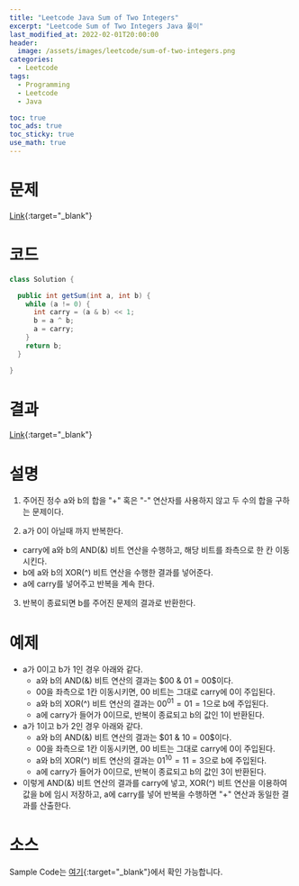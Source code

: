 ```yaml
---
title: "Leetcode Java Sum of Two Integers"
excerpt: "Leetcode Sum of Two Integers Java 풀이"
last_modified_at: 2022-02-01T20:00:00
header:
  image: /assets/images/leetcode/sum-of-two-integers.png
categories:
  - Leetcode
tags:
  - Programming
  - Leetcode
  - Java

toc: true
toc_ads: true
toc_sticky: true
use_math: true
---
```

# 문제
[Link](https://leetcode.com/problems/sum-of-two-integers/){:target="_blank"}

# 코드
```java
class Solution {

  public int getSum(int a, int b) {
    while (a != 0) {
      int carry = (a & b) << 1;
      b = a ^ b;
      a = carry;
    }
    return b;
  }

}
```

# 결과
[Link](https://leetcode.com/submissions/detail/632198200/){:target="_blank"}

# 설명
1. 주어진 정수 a와 b의 합을 "+" 혹은 "-" 연산자를 사용하지 않고 두 수의 합을 구하는 문제이다.

2. a가 0이 아닐때 까지 반복한다.
- carry에 a와 b의 AND(&) 비트 연산을 수행하고, 해당 비트를 좌측으로 한 칸 이동시킨다.
- b에 a와 b의 XOR(^) 비트 연산을 수행한 결과를 넣어준다.
- a에 carry를 넣어주고 반복을 계속 한다.

3. 반복이 종료되면 b를 주어진 문제의 결과로 반환한다.

# 예제
- a가 0이고 b가 1인 경우 아래와 같다.
  - a와 b의 AND(&) 비트 연산의 결과는 $00 & 01 = 00$이다.
  - 00을 좌측으로 1칸 이동시키면, 00 비트는 그대로 carry에 0이 주입된다.
  - a와 b의 XOR(^) 비트 연산의 결과는 $00 ^ 01 = 01 = 1$으로 b에 주입된다.
  - a에 carry가 들어가 0이므로, 반복이 종료되고 b의 값인 1이 반환된다.
- a가 1이고 b가 2인 경우 아래와 같다.
  - a와 b의 AND(&) 비트 연산의 결과는 $01 & 10 = 00$이다.
  - 00을 좌측으로 1칸 이동시키면, 00 비트는 그대로 carry에 0이 주입된다.
  - a와 b의 XOR(^) 비트 연산의 결과는 $01 ^ 10 = 11 = 3$으로 b에 주입된다.
  - a에 carry가 들어가 0이므로, 반복이 종료되고 b의 값인 3이 반환된다.
- 이렇게 AND(&) 비트 연산의 결과를 carry에 넣고, XOR(^) 비트 연산을 이용하여 값을 b에 임시 저장하고, a에 carry를 넣어 반복을 수행하면 "+" 연산과 동일한 결과를 산출한다.

# 소스
Sample Code는 [여기](https://github.com/GracefulSoul/leetcode/blob/master/src/main/java/gracefulsoul/problems/SumOfTwoIntegers.java){:target="_blank"}에서 확인 가능합니다.